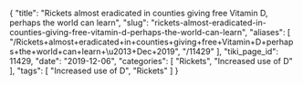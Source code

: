 {
    "title": "Rickets almost eradicated in counties giving free Vitamin D, perhaps the world can learn",
    "slug": "rickets-almost-eradicated-in-counties-giving-free-vitamin-d-perhaps-the-world-can-learn",
    "aliases": [
        "/Rickets+almost+eradicated+in+counties+giving+free+Vitamin+D+perhaps+the+world+can+learn+\u2013+Dec+2019",
        "/11429"
    ],
    "tiki_page_id": 11429,
    "date": "2019-12-06",
    "categories": [
        "Rickets",
        "Increased use of D"
    ],
    "tags": [
        "Increased use of D",
        "Rickets"
    ]
}
